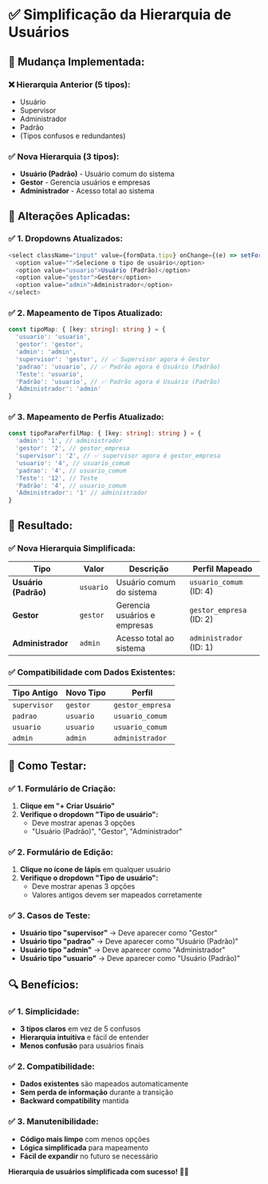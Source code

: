# ✅ Simplificação da Hierarquia de Usuários

## 🎯 **Mudança Implementada:**

### **❌ Hierarquia Anterior (5 tipos):**
- Usuário
- Supervisor  
- Administrador
- Padrão
- (Tipos confusos e redundantes)

### **✅ Nova Hierarquia (3 tipos):**
- **Usuário (Padrão)** - Usuário comum do sistema
- **Gestor** - Gerencia usuários e empresas
- **Administrador** - Acesso total ao sistema

## 🔧 **Alterações Aplicadas:**

### **✅ 1. Dropdowns Atualizados:**

```typescript
<select className="input" value={formData.tipo} onChange={(e) => setFormData({...formData, tipo: e.target.value})} required>
  <option value="">Selecione o tipo de usuário</option>
  <option value="usuario">Usuário (Padrão)</option>
  <option value="gestor">Gestor</option>
  <option value="admin">Administrador</option>
</select>
```

### **✅ 2. Mapeamento de Tipos Atualizado:**

```typescript
const tipoMap: { [key: string]: string } = {
  'usuario': 'usuario',
  'gestor': 'gestor', 
  'admin': 'admin',
  'supervisor': 'gestor', // ✅ Supervisor agora é Gestor
  'padrao': 'usuario', // ✅ Padrão agora é Usuário (Padrão)
  'Teste': 'usuario',
  'Padrão': 'usuario', // ✅ Padrão agora é Usuário (Padrão)
  'Administrador': 'admin'
}
```

### **✅ 3. Mapeamento de Perfis Atualizado:**

```typescript
const tipoParaPerfilMap: { [key: string]: string } = {
  'admin': '1', // administrador
  'gestor': '2', // gestor_empresa
  'supervisor': '2', // ✅ supervisor agora é gestor_empresa
  'usuario': '4', // usuario_comum
  'padrao': '4', // usuario_comum
  'Teste': '12', // Teste
  'Padrão': '4', // usuario_comum
  'Administrador': '1' // administrador
}
```

## 🎉 **Resultado:**

### **✅ Nova Hierarquia Simplificada:**

| Tipo | Valor | Descrição | Perfil Mapeado |
|------|-------|-----------|----------------|
| **Usuário (Padrão)** | `usuario` | Usuário comum do sistema | `usuario_comum` (ID: 4) |
| **Gestor** | `gestor` | Gerencia usuários e empresas | `gestor_empresa` (ID: 2) |
| **Administrador** | `admin` | Acesso total ao sistema | `administrador` (ID: 1) |

### **✅ Compatibilidade com Dados Existentes:**

| Tipo Antigo | Novo Tipo | Perfil |
|-------------|-----------|--------|
| `supervisor` | `gestor` | `gestor_empresa` |
| `padrao` | `usuario` | `usuario_comum` |
| `usuario` | `usuario` | `usuario_comum` |
| `admin` | `admin` | `administrador` |

## 🚀 **Como Testar:**

### **✅ 1. Formulário de Criação:**

1. **Clique em "+ Criar Usuário"**
2. **Verifique o dropdown "Tipo de usuário":**
   - Deve mostrar apenas 3 opções
   - "Usuário (Padrão)", "Gestor", "Administrador"

### **✅ 2. Formulário de Edição:**

1. **Clique no ícone de lápis** em qualquer usuário
2. **Verifique o dropdown "Tipo de usuário":**
   - Deve mostrar apenas 3 opções
   - Valores antigos devem ser mapeados corretamente

### **✅ 3. Casos de Teste:**

- **Usuário tipo "supervisor"** → Deve aparecer como "Gestor"
- **Usuário tipo "padrao"** → Deve aparecer como "Usuário (Padrão)"
- **Usuário tipo "admin"** → Deve aparecer como "Administrador"
- **Usuário tipo "usuario"** → Deve aparecer como "Usuário (Padrão)"

## 🔍 **Benefícios:**

### **✅ 1. Simplicidade:**
- **3 tipos claros** em vez de 5 confusos
- **Hierarquia intuitiva** e fácil de entender
- **Menos confusão** para usuários finais

### **✅ 2. Compatibilidade:**
- **Dados existentes** são mapeados automaticamente
- **Sem perda de informação** durante a transição
- **Backward compatibility** mantida

### **✅ 3. Manutenibilidade:**
- **Código mais limpo** com menos opções
- **Lógica simplificada** para mapeamento
- **Fácil de expandir** no futuro se necessário

**Hierarquia de usuários simplificada com sucesso!** 🎯✨
